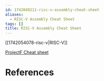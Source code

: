 ```yaml
---
id: 1742049211-risc-v-assembly-cheat-sheet
aliases:
  - RISC-V Assembly Cheat Sheet
tags: []
title: RISC-V Assembly Cheat Sheet
---
```

[[1742054078-risc-v|RISC-V]]

[ProjectF Cheat sheet](https://projectf.io/posts/riscv-cheat-sheet/)


# References

